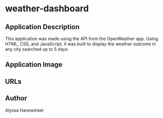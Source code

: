 # weather-dashboard

## Application Description
This application was made using the API from the OpenWeather app. Using HTML, CSS, and JavaScript, it was built to display the weather outcome in any city searched up to 5 days.

## Application Image


## URLs


## Author
Alyssa Hanewinkel